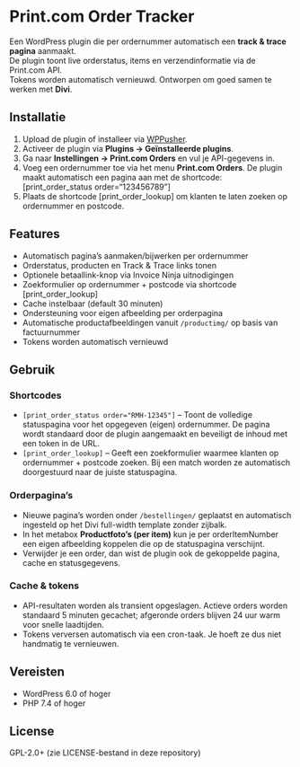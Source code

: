 # Print.com Order Tracker

Een WordPress plugin die per ordernummer automatisch een **track & trace pagina** aanmaakt.  
De plugin toont live orderstatus, items en verzendinformatie via de Print.com API.  
Tokens worden automatisch vernieuwd. Ontworpen om goed samen te werken met **Divi**.

## Installatie
1. Upload de plugin of installeer via [WPPusher](https://wppusher.com).
2. Activeer de plugin via **Plugins → Geïnstalleerde plugins**.
3. Ga naar **Instellingen → Print.com Orders** en vul je API-gegevens in.
4. Voeg een ordernummer toe via het menu **Print.com Orders**.
   De plugin maakt automatisch een pagina aan met de shortcode:  [print_order_status order=“123456789”]
5. Plaats de shortcode [print_order_lookup] om klanten te laten zoeken op ordernummer en postcode.

## Features
- Automatisch pagina’s aanmaken/bijwerken per ordernummer
- Orderstatus, producten en Track & Trace links tonen
- Optionele betaallink-knop via Invoice Ninja uitnodigingen
- Zoekformulier op ordernummer + postcode via shortcode [print_order_lookup]
- Cache instelbaar (default 30 minuten)
- Ondersteuning voor eigen afbeelding per orderpagina
- Automatische productafbeeldingen vanuit `/productimg/` op basis van factuurnummer
- Tokens worden automatisch vernieuwd

## Gebruik

### Shortcodes
- `[print_order_status order="RMH-12345"]` – Toont de volledige statuspagina voor het opgegeven (eigen) ordernummer. De pagina wordt standaard door de plugin aangemaakt en beveiligt de inhoud met een token in de URL.
- `[print_order_lookup]` – Geeft een zoekformulier waarmee klanten op ordernummer + postcode zoeken. Bij een match worden ze automatisch doorgestuurd naar de juiste statuspagina.

### Orderpagina’s
- Nieuwe pagina’s worden onder `/bestellingen/` geplaatst en automatisch ingesteld op het Divi full-width template zonder zijbalk.
- In het metabox **Productfoto’s (per item)** kun je per orderItemNumber een eigen afbeelding koppelen die op de statuspagina verschijnt.
- Verwijder je een order, dan wist de plugin ook de gekoppelde pagina, cache en statusgegevens.

### Cache & tokens
- API-resultaten worden als transient opgeslagen. Actieve orders worden standaard 5 minuten gecachet; afgeronde orders blijven 24 uur warm voor snelle laadtijden.
- Tokens verversen automatisch via een cron-taak. Je hoeft ze dus niet handmatig te vernieuwen.

## Vereisten
- WordPress 6.0 of hoger
- PHP 7.4 of hoger

## License
GPL-2.0+ (zie LICENSE-bestand in deze repository)
